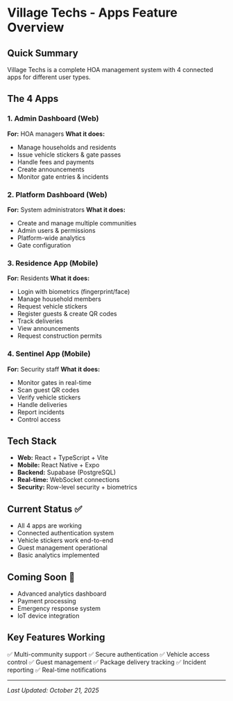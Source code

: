 # Village Techs - Apps Feature Overview

## Quick Summary
Village Techs is a complete HOA management system with 4 connected apps for different user types.

## The 4 Apps

### 1. Admin Dashboard (Web)
**For:** HOA managers
**What it does:**
- Manage households and residents
- Issue vehicle stickers & gate passes
- Handle fees and payments
- Create announcements
- Monitor gate entries & incidents

### 2. Platform Dashboard (Web)
**For:** System administrators
**What it does:**
- Create and manage multiple communities
- Admin users & permissions
- Platform-wide analytics
- Gate configuration

### 3. Residence App (Mobile)
**For:** Residents
**What it does:**
- Login with biometrics (fingerprint/face)
- Manage household members
- Request vehicle stickers
- Register guests & create QR codes
- Track deliveries
- View announcements
- Request construction permits

### 4. Sentinel App (Mobile)
**For:** Security staff
**What it does:**
- Monitor gates in real-time
- Scan guest QR codes
- Verify vehicle stickers
- Handle deliveries
- Report incidents
- Control access

## Tech Stack
- **Web:** React + TypeScript + Vite
- **Mobile:** React Native + Expo
- **Backend:** Supabase (PostgreSQL)
- **Real-time:** WebSocket connections
- **Security:** Row-level security + biometrics

## Current Status ✅
- All 4 apps are working
- Connected authentication system
- Vehicle stickers work end-to-end
- Guest management operational
- Basic analytics implemented

## Coming Soon 🚧
- Advanced analytics dashboard
- Payment processing
- Emergency response system
- IoT device integration

## Key Features Working
✅ Multi-community support
✅ Secure authentication
✅ Vehicle access control
✅ Guest management
✅ Package delivery tracking
✅ Incident reporting
✅ Real-time notifications

---
*Last Updated: October 21, 2025*
